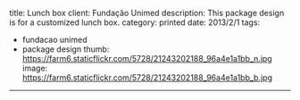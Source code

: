 title: Lunch box
client: Fundação Unimed
description: This package design is for a customized lunch box.
category: printed
date: 2013/2/1
tags: 
- fundacao unimed
- package design
thumb: https://farm6.staticflickr.com/5728/21243202188_96a4e1a1bb_n.jpg
image: https://farm6.staticflickr.com/5728/21243202188_96a4e1a1bb_b.jpg
---
